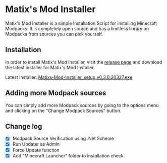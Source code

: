 # Matix's Mod Installer

Matix's Mod Installer is a simple Installation Script for installing Minecraft Modpacks. It is completely open source and has a limitless library on Modpacks from sources you can pick yourself.

## Installation
In order to install Matix's Mod Installer, visit the [release page](https://github.com/Matix-Media/Matixs-Mod-Installer/releases/latest) and download the latest installer for Matix's Mod Installer.

Latest Installer: [Matixs-Mod-Installer_setup.v0.3.0.20327.exe](https://github.com/Matix-Media/Matixs-Mod-Installer/releases/download/v0.3.0.20327/Matixs-Mod-Installer_setup.v0.3.0.20327.exe)

## Adding more Modpack sources
You can simply add more Modpack sources by going to the options menu and clicking on the "Change Modpack Sources" button.

## Change log
- [X] Modpack Source Verification using .Net Scheme
- [X] Run Updater as Admin
- [X] Force Update function
- [X] Add "Minecraft Launcher" folder to installation check